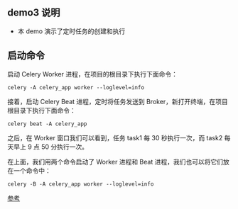 ## demo3 说明

- 本 demo 演示了定时任务的创建和执行

## 启动命令

启动 Celery Worker 进程，在项目的根目录下执行下面命令：

```
celery -A celery_app worker --loglevel=info
```

接着，启动 Celery Beat 进程，定时将任务发送到 Broker，新打开终端，在项目根目录下执行下面命令：

```
celery beat -A celery_app
```

之后，在 Worker 窗口我们可以看到，任务 task1 每 30 秒执行一次，而 task2 每天早上 9 点 50 分执行一次。

在上面，我们用两个命令启动了 Worker 进程和 Beat 进程，我们也可以将它们放在一个命令中：

```
celery -B -A celery_app worker --loglevel=info
```

[参考](http://geek.csdn.net/news/detail/128791)